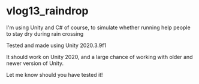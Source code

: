 # vlog13_raindrop
I'm using Unity and C# of course, to simulate whether running help people to stay dry during rain crossing

Tested and made using Unity 2020.3.9f1

It should work on Unity 2020, and a large chance of working with older and newer version of Unity. 

Let me know should you have tested it!
